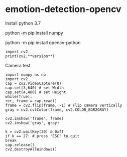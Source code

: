 # emotion-detection-opencv

Install python 3.7

python -m pip install numpy

python -m pip install opencv-python

```
import cv2
print(cv2.**version**)
```

Camera test

```
import numpy as np
import cv2
cap = cv2.VideoCapture(0)
cap.set(3,640) # set Width
cap.set(4,480) # set Height
while(True):
ret, frame = cap.read()
frame = cv2.flip(frame, -1) # Flip camera vertically
gray = cv2.cvtColor(frame, cv2.COLOR_BGR2GRAY)

cv2.imshow('frame', frame)
cv2.imshow('gray', gray)

k = cv2.waitKey(30) & 0xff
if k == 27: # press 'ESC' to quit
break
cap.release()
cv2.destroyAllWindows()
```
